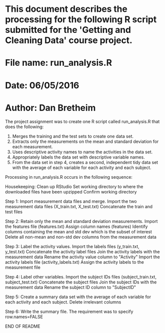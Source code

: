 # This document describes the processing for the following R script submitted for the 'Getting and Cleaning Data' course project.
# File name:  run_analysis.R 
# Date:       06/05/2016
# Author:     Dan Bretheim

The project assignment was to create one R script called run_analysis.R that does the following:
1. Merges the training and the test sets to create one data set.  
2. Extracts only the measurements on the mean and standard deviation for each measurement.
3. Uses descriptive activity names to name the activities in the data set.
4. Appropriately labels the data set with descriptive variable names.
5. From the data set in step 4, creates a second, independent tidy data set with the average of each variable for each activity and each subject.

Processing in run_analysis.R occurs in the following sequence:

Housekeeping:
  Clean up RStudio 
  Set working directory to where the downloaded files have been upzipped
  Confirm working directory

Step 1:  Import measurement data files and merge.
  Import the two measurement data files (X_train.txt, X_test.txt)
  Concatenate the train and test files

Step 2:  Retain only the mean and standard deviation measurements. 
  Import the features file (features.txt)
  Assign column names (features) 
  Identify columns containing the mean and std dev which is the subset of interest
  Delete all non-mean and non-std dev columns from the measurement data 

Step 3:  Label the activity values.
  Import the labels files (y_train.txt, y_test.txt)
  Concatenate the activity label files
  Join the activity labels with the measurement data
  Rename the activity value column to "Activity"
  Import the activity labels file (activity_labels.txt)
  Assign the activity labels to the measurement file

Step 4: Label other variables.
  Import the subject IDs files (subject_train.txt, subject_test.txt)
  Concatenate the subject files
  Join the subject IDs with the measurement data
  Rename the subject ID column to "SubjectID"

Step 5: Create a summary data set with the average of each variable for each activity and each subject.
  Delete irrelevant columns

Step 6:  Write the summary file.
  The requirement was to specify row.names=FALSE 

END OF README
